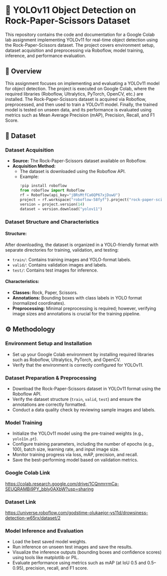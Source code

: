 


# 🚀 YOLOv11 Object Detection on Rock-Paper-Scissors Dataset
This repository contains the code and documentation for a Google Colab lab assignment implementing YOLOv11 for real-time object detection using the Rock-Paper-Scissors dataset. The project covers environment setup, dataset acquisition and preprocessing via Roboflow, model training, inference, and performance evaluation.

## 📌 Overview
This assignment focuses on implementing and evaluating a YOLOv11 model for object detection. The project is executed on Google Colab, where the required libraries (Roboflow, Ultralytics, PyTorch, OpenCV, etc.) are installed. The Rock-Paper-Scissors dataset is acquired via Roboflow, preprocessed, and then used to train a YOLOv11 model. Finally, the trained model is tested on unseen data, and its performance is evaluated using metrics such as Mean Average Precision (mAP), Precision, Recall, and F1 Score.

## 📂 Dataset
### Dataset Acquisition
- **Source:** The Rock-Paper-Scissors dataset available on Roboflow.
- **Acquisition Method:**
  - The dataset is downloaded using the Roboflow API.
  - Example:
    ```python
    !pip install roboflow
    from roboflow import Roboflow
    rf = Roboflow(api_key="jBRsMtfCa6QP67xjDuwU")
    project = rf.workspace("roboflow-58fyf").project("rock-paper-scissors")
    version = project.version(14)
    dataset = version.download("yolov11")
    ```

### Dataset Structure and Characteristics
#### Structure:
After downloading, the dataset is organized in a YOLO-friendly format with separate directories for training, validation, and testing:
- `train/`: Contains training images and YOLO-format labels.
- `valid/`: Contains validation images and labels.
- `test/`: Contains test images for inference.

#### Characteristics:
- **Classes:** Rock, Paper, Scissors.
- **Annotations:** Bounding boxes with class labels in YOLO format (normalized coordinates).
- **Preprocessing:** Minimal preprocessing is required; however, verifying image sizes and annotations is crucial for the training pipeline.

## ⚙️ Methodology
### Environment Setup and Installation
- Set up your Google Colab environment by installing required libraries such as Roboflow, Ultralytics, PyTorch, and OpenCV.
- Verify that the environment is correctly configured for YOLOv11.

### Dataset Preparation & Preprocessing
- Download the Rock-Paper-Scissors dataset in YOLOv11 format using the Roboflow API.
- Verify the dataset structure (`train`, `valid`, `test`) and ensure the annotations are correctly formatted.
- Conduct a data quality check by reviewing sample images and labels.

### Model Training
- Initialize the YOLOv11 model using the pre-trained weights (e.g., `yolo11n.pt`).
- Configure training parameters, including the number of epochs (e.g., 100), batch size, learning rate, and input image size.
- Monitor training progress via loss, mAP, precision, and recall.
- Save the best-performing model based on validation metrics.

### Google Colab Link
https://colab.research.google.com/drive/1CQnmrrmCa-SEUQRAMBi9PY_bbly0AXbW?usp=sharing

### Dataset Link
https://universe.roboflow.com/godstime-olukaejor-ys11d/drowsiness-detection-w65rx/dataset/2

### Model Inference and Evaluation
- Load the best saved model weights.
- Run inference on unseen test images and save the results.
- Visualize the inference outputs (bounding boxes and confidence scores) using tools like matplotlib or PIL.
- Evaluate performance using metrics such as mAP (at IoU 0.5 and 0.5–0.95), precision, recall, and F1 score.
```
